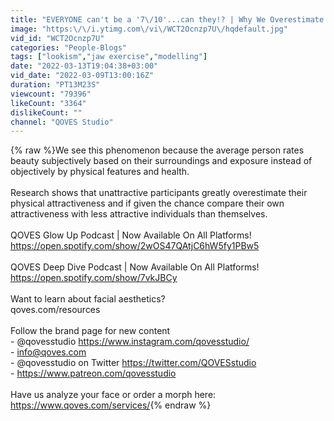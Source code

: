 ```yaml
---
title: "EVERYONE can't be a '7\/10'...can they!? | Why We Overestimate Our Attractiveness"
image: "https:\/\/i.ytimg.com\/vi\/WCT2Ocnzp7U\/hqdefault.jpg"
vid_id: "WCT2Ocnzp7U"
categories: "People-Blogs"
tags: ["lookism","jaw exercise","modelling"]
date: "2022-03-13T19:04:38+03:00"
vid_date: "2022-03-09T13:00:16Z"
duration: "PT13M23S"
viewcount: "79396"
likeCount: "3364"
dislikeCount: ""
channel: "QOVES Studio"
---
```

{% raw %}We see this phenomenon because the average person rates beauty subjectively based on their surroundings and exposure instead of objectively by physical features and health. <br /><br />Research shows that unattractive participants greatly overestimate their physical attractiveness and if given the chance compare their own attractiveness with less attractive individuals than themselves.<br /><br />QOVES Glow Up Podcast | Now Available On All Platforms!<br /><a rel="nofollow" target="blank" href="https://open.spotify.com/show/2wOS47QAtjC6hW5fy1PBw5">https://open.spotify.com/show/2wOS47QAtjC6hW5fy1PBw5</a><br /><br />QOVES Deep Dive Podcast | Now Available On All Platforms!<br /><a rel="nofollow" target="blank" href="https://open.spotify.com/show/7vkJBCy">https://open.spotify.com/show/7vkJBCy</a><br /><br />Want to learn about facial aesthetics?<br />qoves.com/resources<br /><br />Follow the brand page for new content<br />- @qovesstudio <a rel="nofollow" target="blank" href="https://www.instagram.com/qovesstudio/">https://www.instagram.com/qovesstudio/</a><br />-  info@qoves.com<br />- @qovesstudio on Twitter <a rel="nofollow" target="blank" href="https://twitter.com/QOVESstudio">https://twitter.com/QOVESstudio</a><br />- <a rel="nofollow" target="blank" href="https://www.patreon.com/qovesstudio">https://www.patreon.com/qovesstudio</a><br /><br />Have us analyze your face or order a morph here:<br /><a rel="nofollow" target="blank" href="https://www.qoves.com/services/">https://www.qoves.com/services/</a>{% endraw %}
